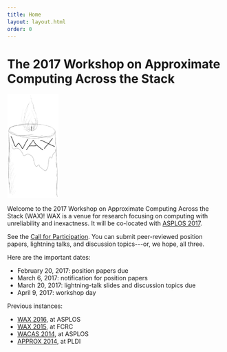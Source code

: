 ```yaml
---
title: Home
layout: layout.html
order: 0
---
```

# The 2017 Workshop on Approximate Computing Across the Stack

<img src="waxlogo500.jpg" style="max-width: 120px;" class="illus">

Welcome to the 2017 Workshop on Approximate Computing Across the Stack (WAX)! WAX is a venue for research focusing on computing with unreliability and inexactness.
It will be co-located with [ASPLOS 2017][].

See the [Call for Participation][cfp].
You can submit peer-reviewed position papers, lightning talks, and discussion topics---or, we hope, all three.

[cfp]: cfp.html

Here are the important dates:

* February 20, 2017: position papers due
* March 6, 2017: notification for position papers
* March 20, 2017: lightning-talk slides and discussion topics due
* April 9, 2017: workshop day

Previous instances:

* [WAX 2016][], at ASPLOS
* [WAX 2015][], at FCRC
* [WACAS 2014][], at ASPLOS
* [APPROX 2014][], at PLDI

[wax 2016]: http://approximate.computer/wax2016/
[asplos 2017]: http://novel.ict.ac.cn/ASPLOS2017/
[wax 2015]: http://sampa.cs.washington.edu/new/wax2015/
[wacas 2014]: http://sampa.cs.washington.edu/new/wacas14/
[approx 2014]: http://approx2014.cs.umass.edu/
